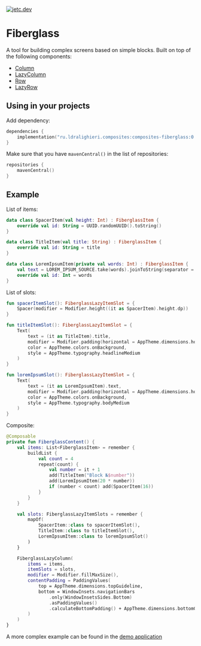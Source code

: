 ﻿[![jetc.dev](https://img.shields.io/badge/As_Seen_In-jetc.dev_Newsletter_Issue_%23150-blue?logo=jetpackcompose&logoColor=white)](https://jetc.dev/issues/150.html)

# Fiberglass

A tool for building complex screens based on simple blocks. Built on top of the following components:  
* [Column]  
* [LazyColumn]  
* [Row]  
* [LazyRow]  

## Using in your projects

Add dependency:

```kotlin
dependencies {
    implementation("ru.ldralighieri.composites:composites-fiberglass:0.1.1")
}
```

Make sure that you have `mavenCentral()` in the list of repositories:

```kotlin
repositories {
    mavenCentral()
}
```

## Example

List of items:
```kotlin
data class SpacerItem(val height: Int) : FiberglassItem {
    override val id: String = UUID.randomUUID().toString()
}

data class TitleItem(val title: String) : FiberglassItem {
    override val id: String = title
}

data class LoremIpsumItem(private val words: Int) : FiberglassItem {
    val text = LOREM_IPSUM_SOURCE.take(words).joinToString(separator = " ")
    override val id: Int = words
}
```

List of slots:
```kotlin
fun spacerItemSlot(): FiberglassLazyItemSlot = {
    Spacer(modifier = Modifier.height((it as SpacerItem).height.dp))
}

fun titleItemSlot(): FiberglassLazyItemSlot = {
    Text(
        text = (it as TitleItem).title,
        modifier = Modifier.padding(horizontal = AppTheme.dimensions.horizontalGuideline),
        color = AppTheme.colors.onBackground,
        style = AppTheme.typography.headlineMedium
    )
}

fun loremIpsumSlot(): FiberglassLazyItemSlot = {
    Text(
        text = (it as LoremIpsumItem).text,
        modifier = Modifier.padding(horizontal = AppTheme.dimensions.horizontalGuideline),
        color = AppTheme.colors.onBackground,
        style = AppTheme.typography.bodyMedium
    )
}
```

Composite:
```kotlin
@Composable
private fun FiberglassContent() {
    val items: List<FiberglassItem> = remember {
        buildList {
            val count = 4
            repeat(count) {
                val number = it + 1
                add(TitleItem("Block №$number"))
                add(LoremIpsumItem(20 * number))
                if (number < count) add(SpacerItem(16))
            }
        }
    }

    val slots: FiberglassLazyItemSlots = remember {
        mapOf(
            SpacerItem::class to spacerItemSlot(),
            TitleItem::class to titleItemSlot(),
            LoremIpsumItem::class to loremIpsumSlot()
        )
    }

    FiberglassLazyColumn(
        items = items,
        itemSlots = slots,
        modifier = Modifier.fillMaxSize(),
        contentPadding = PaddingValues(
            top = AppTheme.dimensions.topGuideline,
            bottom = WindowInsets.navigationBars
                .only(WindowInsetsSides.Bottom)
                .asPaddingValues()
                .calculateBottomPadding() + AppTheme.dimensions.bottomGuideline
        )
    )
}
```

A more complex example can be found in the [demo application][demo]


[Column]: https://developer.android.com/reference/kotlin/androidx/compose/foundation/layout/package-summary#Column(androidx.compose.ui.Modifier,androidx.compose.foundation.layout.Arrangement.Vertical,androidx.compose.ui.Alignment.Horizontal,kotlin.Function1)
[LazyColumn]: https://developer.android.com/reference/kotlin/androidx/compose/foundation/lazy/package-summary#LazyColumn(androidx.compose.ui.Modifier,androidx.compose.foundation.lazy.LazyListState,androidx.compose.foundation.layout.PaddingValues,kotlin.Boolean,androidx.compose.foundation.layout.Arrangement.Vertical,androidx.compose.ui.Alignment.Horizontal,androidx.compose.foundation.gestures.FlingBehavior,kotlin.Boolean,kotlin.Function1)
[Row]: https://developer.android.com/reference/kotlin/androidx/compose/foundation/layout/package-summary#Row(androidx.compose.ui.Modifier,androidx.compose.foundation.layout.Arrangement.Horizontal,androidx.compose.ui.Alignment.Vertical,kotlin.Function1)
[LazyRow]: https://developer.android.com/reference/kotlin/androidx/compose/foundation/lazy/package-summary#LazyRow(androidx.compose.ui.Modifier,androidx.compose.foundation.lazy.LazyListState,androidx.compose.foundation.layout.PaddingValues,kotlin.Boolean,androidx.compose.foundation.layout.Arrangement.Horizontal,androidx.compose.ui.Alignment.Vertical,androidx.compose.foundation.gestures.FlingBehavior,kotlin.Boolean,kotlin.Function1)
[demo]: https://github.com/LDRAlighieri/Composites/blob/master/sample/src/main/kotlin/ru/ldralighieri/composites/sample/ui/fiberglass/FiberglassScreen.kt
